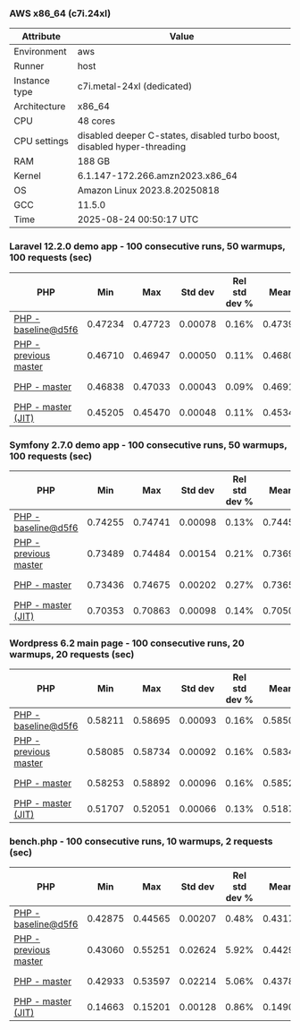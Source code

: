 ### AWS x86_64 (c7i.24xl)

|  Attribute    |     Value      |
|---------------|----------------|
| Environment   |aws|
| Runner        |host|
| Instance type |c7i.metal-24xl (dedicated)|
| Architecture  |x86_64
| CPU           |48 cores|
| CPU settings  |disabled deeper C-states, disabled turbo boost, disabled hyper-threading|
| RAM           |188 GB|
| Kernel        |6.1.147-172.266.amzn2023.x86_64|
| OS            |Amazon Linux 2023.8.20250818|
| GCC           |11.5.0|
| Time          |2025-08-24 00:50:17 UTC|

### Laravel 12.2.0 demo app - 100 consecutive runs, 50 warmups, 100 requests (sec)

|     PHP     |     Min     |     Max     |    Std dev   | Rel std dev % |  Mean  | Mean diff % |   Median   | Median diff % |   Skew  | P-value |  Instr count  |     Memory    |
|-------------|-------------|-------------|--------------|---------------|--------|-------------|------------|---------------|---------|---------|---------------|---------------|
|[PHP - baseline@d5f6](https://github.com/php/php-src/commit/d5f6e56610)|0.47234|0.47723|0.00078|0.16%|0.47392|0.00%|0.47377|0.00%|1.317|0.999|181822707|43.28 MB|
|[PHP - previous master](https://github.com/php/php-src/commit/94d0b41db1)|0.46710|0.46947|0.00050|0.11%|0.46802|-1.24%|0.46795|-1.23%|0.578|0.000|177210107|43.70 MB|
|[PHP - master](https://github.com/php/php-src/commit/f041c13c94)|0.46838|0.47033|0.00043|0.09%|0.46912|-1.01%|0.46912|-0.98%|0.636|0.000|177212104|43.70 MB|
|[PHP - master (JIT)](https://github.com/php/php-src/commit/f041c13c94)|0.45205|0.45470|0.00048|0.11%|0.45347|-4.31%|0.45351|-4.28%|-0.248|0.000|149592379|53.80 MB|

### Symfony 2.7.0 demo app - 100 consecutive runs, 50 warmups, 100 requests (sec)

|     PHP     |     Min     |     Max     |    Std dev   | Rel std dev % |  Mean  | Mean diff % |   Median   | Median diff % |   Skew  | P-value |  Instr count  |     Memory    |
|-------------|-------------|-------------|--------------|---------------|--------|-------------|------------|---------------|---------|---------|---------------|---------------|
|[PHP - baseline@d5f6](https://github.com/php/php-src/commit/d5f6e56610)|0.74255|0.74741|0.00098|0.13%|0.74457|0.00%|0.74451|0.00%|0.650|0.999|292381763|39.96 MB|
|[PHP - previous master](https://github.com/php/php-src/commit/94d0b41db1)|0.73489|0.74484|0.00154|0.21%|0.73690|-1.03%|0.73641|-1.09%|2.446|0.000|288310216|40.46 MB|
|[PHP - master](https://github.com/php/php-src/commit/f041c13c94)|0.73436|0.74675|0.00202|0.27%|0.73657|-1.07%|0.73606|-1.14%|2.882|0.000|288310127|40.46 MB|
|[PHP - master (JIT)](https://github.com/php/php-src/commit/f041c13c94)|0.70353|0.70863|0.00098|0.14%|0.70501|-5.31%|0.70479|-5.33%|1.527|0.000|267478465|48.06 MB|

### Wordpress 6.2 main page - 100 consecutive runs, 20 warmups, 20 requests (sec)

|     PHP     |     Min     |     Max     |    Std dev   | Rel std dev % |  Mean  | Mean diff % |   Median   | Median diff % |   Skew  | P-value |  Instr count  |     Memory    |
|-------------|-------------|-------------|--------------|---------------|--------|-------------|------------|---------------|---------|---------|---------------|---------------|
|[PHP - baseline@d5f6](https://github.com/php/php-src/commit/d5f6e56610)|0.58211|0.58695|0.00093|0.16%|0.58503|0.00%|0.58500|0.00%|-0.367|0.999|1133181475|43.43 MB|
|[PHP - previous master](https://github.com/php/php-src/commit/94d0b41db1)|0.58085|0.58734|0.00092|0.16%|0.58347|-0.27%|0.58337|-0.28%|0.787|0.000|1129323430|43.47 MB|
|[PHP - master](https://github.com/php/php-src/commit/f041c13c94)|0.58253|0.58892|0.00096|0.16%|0.58528|0.04%|0.58537|0.06%|-0.095|0.036|1129325384|43.47 MB|
|[PHP - master (JIT)](https://github.com/php/php-src/commit/f041c13c94)|0.51707|0.52051|0.00066|0.13%|0.51878|-11.32%|0.51882|-11.31%|-0.050|0.000|867867129|61.48 MB|

### bench.php - 100 consecutive runs, 10 warmups, 2 requests (sec)

|     PHP     |     Min     |     Max     |    Std dev   | Rel std dev % |  Mean  | Mean diff % |   Median   | Median diff % |   Skew  | P-value |  Instr count  |     Memory    |
|-------------|-------------|-------------|--------------|---------------|--------|-------------|------------|---------------|---------|---------|---------------|---------------|
|[PHP - baseline@d5f6](https://github.com/php/php-src/commit/d5f6e56610)|0.42875|0.44565|0.00207|0.48%|0.43172|0.00%|0.43149|0.00%|3.260|0.999|2031002317|26.49 MB|
|[PHP - previous master](https://github.com/php/php-src/commit/94d0b41db1)|0.43060|0.55251|0.02624|5.92%|0.44293|2.60%|0.43621|1.10%|3.756|0.000|2031543189|26.72 MB|
|[PHP - master](https://github.com/php/php-src/commit/f041c13c94)|0.42933|0.53597|0.02214|5.06%|0.43787|1.42%|0.43308|0.37%|4.160|0.000|2031543191|26.71 MB|
|[PHP - master (JIT)](https://github.com/php/php-src/commit/f041c13c94)|0.14663|0.15201|0.00128|0.86%|0.14907|-65.47%|0.14912|-65.44%|0.158|0.000|537062352|27.91 MB|
